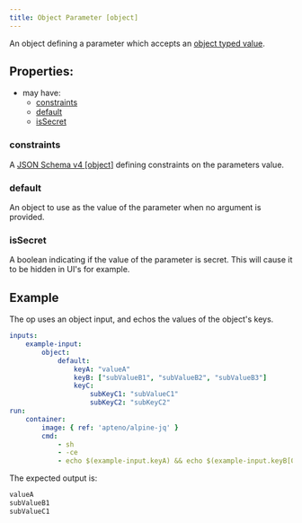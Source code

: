 ```yaml
---
title: Object Parameter [object]
---
```


An object defining a parameter which accepts an [object typed value](../../../types/object.md).

## Properties:
- may have:
  - [constraints](#constraints)
  - [default](#default)
  - [isSecret](#issecret)

### constraints
A [JSON Schema v4 [object]](https://tools.ietf.org/html/draft-wright-json-schema-00) defining constraints on the parameters value.

### default
An object to use as the value of the parameter when no argument is provided.

### isSecret
A boolean indicating if the value of the parameter is secret. This will cause it to be hidden in UI's for example. 

## Example
The op uses an object input, and echos the values of the object's keys.

```yaml
inputs:
    example-input:
        object:
            default:
                keyA: "valueA"
                keyB: ["subValueB1", "subValueB2", "subValueB3"]
                keyC:
                    subKeyC1: "subValueC1"
                    subKeyC2: "subKeyC2"
run:
    container:
        image: { ref: 'apteno/alpine-jq' }
        cmd:
            - sh
            - -ce
            - echo $(example-input.keyA) && echo $(example-input.keyB[0]) && echo $(example-input.keyC.subKeyC1)
```

The expected output is:

```sh
valueA
subValueB1
subValueC1
```
